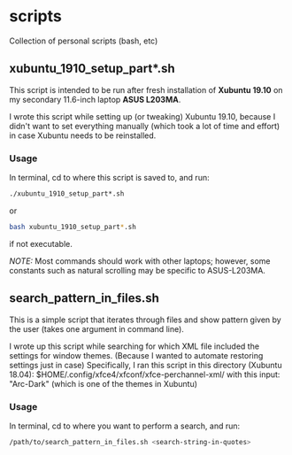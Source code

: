 # scripts

Collection of personal scripts (bash, etc)

## xubuntu_1910_setup_part*.sh

This script is intended to be run after fresh installation of **Xubuntu 19.10**
on my secondary 11.6-inch laptop **ASUS L203MA**.

I wrote this script while setting up (or tweaking) Xubuntu 19.10, because
I didn't want to set everything manually (which took a lot of time and effort)
in case Xubuntu needs to be reinstalled.

### Usage

In terminal, cd to where this script is saved to, and run:

```bash
./xubuntu_1910_setup_part*.sh
```

or

```bash
bash xubuntu_1910_setup_part*.sh
```

if not executable.

*NOTE:* Most commands should work with other laptops; however, some constants
such as natural scrolling may be specific to ASUS-L203MA.

## search_pattern_in_files.sh

This is a simple script that iterates through files and show pattern given by
the user (takes one argument in command line).

I wrote up this script while searching for which XML file included the settings for
window themes. (Because I wanted to automate restoring settings just in case)
Specifically, I ran this script in this directory (Xubuntu 18.04):
$HOME/.config/xfce4/xfconf/xfce-perchannel-xml/
with this input: "Arc-Dark" (which is one of the themes in Xubuntu)

### Usage

In terminal, cd to where you want to perform a search, and run:

```bash
/path/to/search_pattern_in_files.sh <search-string-in-quotes>
```
